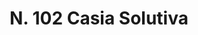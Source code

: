 ---
title: "N. 102 Casia Solutiva"
permalink: "/edition/plant102/"
plant-name: "N. 102"
plant-number: "102"
plant-xml: "/assets/xml/plant102.xml"
plant-img1: "/assets/img/plant102_verso.jpg"
plant-img2: "/assets/img/plant102.jpg"
plant-title: "N. 102 Casia Solutiva"
plant-wfo-link: "http://www.worldfloraonline.org/taxon/wfo-0000163802"
plant-kew-link: "https://powo.science.kew.org/taxon/urn:lsid:ipni.org:names:484507-1"
plant-taxon-content: "Cassia Fistula L."
layout: single-xml
---